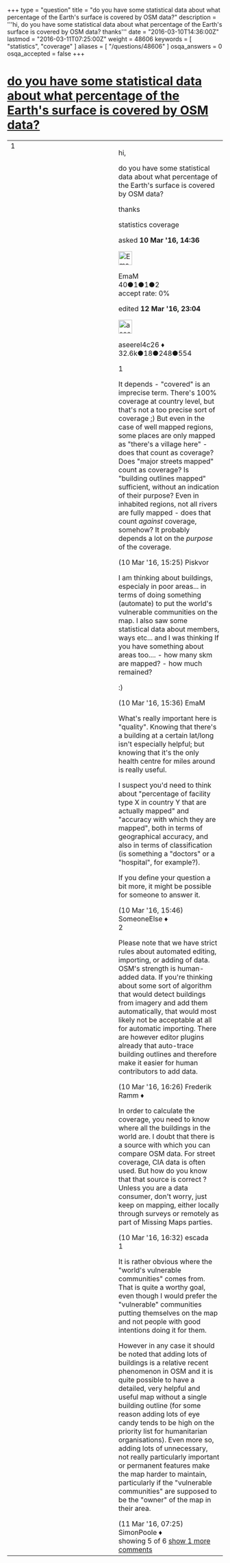 +++
type = "question"
title = "do you have some statistical data about what percentage of the Earth&#x27;s surface is covered by OSM data?"
description = '''hi, do you have some statistical data about what percentage of the Earth&#x27;s surface is covered by OSM data? thanks'''
date = "2016-03-10T14:36:00Z"
lastmod = "2016-03-11T07:25:00Z"
weight = 48606
keywords = [ "statistics", "coverage" ]
aliases = [ "/questions/48606" ]
osqa_answers = 0
osqa_accepted = false
+++

<div class="headNormal">

# [do you have some statistical data about what percentage of the Earth's surface is covered by OSM data?](/questions/48606/do-you-have-some-statistical-data-about-what-percentage-of-the-earths-surface-is-covered-by-osm-data)

</div>

<div id="main-body">

<div id="askform">

<table id="question-table" style="width:100%;">
<colgroup>
<col style="width: 50%" />
<col style="width: 50%" />
</colgroup>
<tbody>
<tr>
<td style="width: 30px; vertical-align: top"><div class="vote-buttons">
<span id="post-48606-upvote" class="ajax-command post-vote up" rel="nofollow" title="I like this post (click again to cancel)"> </span>
<div id="post-48606-score" class="post-score" title="current number of votes">
1
</div>
<span id="post-48606-downvote" class="ajax-command post-vote down" rel="nofollow" title="I dont like this post (click again to cancel)"> </span> <span id="favorite-mark" class="ajax-command favorite-mark" rel="nofollow" title="mark/unmark this question as favorite (click again to cancel)"> </span>
<div id="favorite-count" class="favorite-count">
&#10;</div>
</div></td>
<td><div id="item-right">
<div class="question-body">
<p>hi,</p>
<p>do you have some statistical data about what percentage of the Earth's surface is covered by OSM data?</p>
<p>thanks</p>
</div>
<div id="question-tags" class="tags-container tags">
<span class="post-tag tag-link-statistics" rel="tag" title="see questions tagged &#39;statistics&#39;">statistics</span> <span class="post-tag tag-link-coverage" rel="tag" title="see questions tagged &#39;coverage&#39;">coverage</span>
</div>
<div id="question-controls" class="post-controls">
&#10;</div>
<div class="post-update-info-container">
<div class="post-update-info post-update-info-user">
<p>asked <strong>10 Mar '16, 14:36</strong></p>
<img src="https://secure.gravatar.com/avatar/05a3b96c3b1ff7c4eecb2afe9af634c6?s=32&amp;d=identicon&amp;r=g" class="gravatar" width="32" height="32" alt="EmaM&#39;s gravatar image" />
<p><span>EmaM</span><br />
<span class="score" title="40 reputation points">40</span><span title="1 badges"><span class="badge1">●</span><span class="badgecount">1</span></span><span title="1 badges"><span class="silver">●</span><span class="badgecount">1</span></span><span title="2 badges"><span class="bronze">●</span><span class="badgecount">2</span></span><br />
<span class="accept_rate" title="Rate of the user&#39;s accepted answers">accept rate:</span> <span title="EmaM has no accepted answers">0%</span></p>
</div>
<div class="post-update-info post-update-info-edited">
<p><span> edited <strong>12 Mar '16, 23:04</strong> </span></p>
<img src="https://secure.gravatar.com/avatar/66f0dc05b44574e3894be07b0b37cf37?s=32&amp;d=identicon&amp;r=g" class="gravatar" width="32" height="32" alt="aseerel4c26&#39;s gravatar image" />
<p><span>aseerel4c26 ♦</span><br />
<span class="score" title="32615 reputation points"><span>32.6k</span></span><span title="18 badges"><span class="badge1">●</span><span class="badgecount">18</span></span><span title="248 badges"><span class="silver">●</span><span class="badgecount">248</span></span><span title="554 badges"><span class="bronze">●</span><span class="badgecount">554</span></span></p>
</div>
</div>
<div id="comments-container-48606" class="comments-container">
<span id="48607"></span>
<div id="comment-48607" class="comment">
<div id="post-48607-score" class="comment-score">
1
</div>
<div class="comment-text">
<p>It depends - "covered" is an imprecise term. There's 100% coverage at country level, but that's not a too precise sort of coverage ;) But even in the case of well mapped regions, some places are only mapped as "there's a village here" - does that count as coverage? Does "major streets mapped" count as coverage? Is "building outlines mapped" sufficient, without an indication of their purpose? Even in inhabited regions, not all rivers are fully mapped - does that count <em>against</em> coverage, somehow? It probably depends a lot on the <em>purpose</em> of the coverage.</p>
</div>
<div id="comment-48607-info" class="comment-info">
<span class="comment-age">(10 Mar '16, 15:25)</span> <span class="comment-user userinfo">Piskvor</span>
</div>
</div>
<span id="48608"></span>
<div id="comment-48608" class="comment">
<div id="post-48608-score" class="comment-score">
&#10;</div>
<div class="comment-text">
<p>I am thinking about buildings, especialy in poor areas... in terms of doing something (automate) to put the world's vulnerable communities on the map. I also saw some statistical data about members, ways etc... and I was thinking If you have something about areas too.... - how many skm are mapped? - how much remained?</p>
<p>:)</p>
</div>
<div id="comment-48608-info" class="comment-info">
<span class="comment-age">(10 Mar '16, 15:36)</span> <span class="comment-user userinfo">EmaM</span>
</div>
</div>
<span id="48610"></span>
<div id="comment-48610" class="comment">
<div id="post-48610-score" class="comment-score">
&#10;</div>
<div class="comment-text">
<p>What's really important here is "quality". Knowing that there's a building at a certain lat/long isn't especially helpful; but knowing that it's the only health centre for miles around is really useful.</p>
<p>I suspect you'd need to think about "percentage of facility type X in country Y that are actually mapped" and "accuracy with which they are mapped", both in terms of geographical accuracy, and also in terms of classification (is something a "doctors" or a "hospital", for example?).</p>
<p>If you define your question a bit more, it might be possible for someone to answer it.</p>
</div>
<div id="comment-48610-info" class="comment-info">
<span class="comment-age">(10 Mar '16, 15:46)</span> <span class="comment-user userinfo">SomeoneElse ♦</span>
</div>
</div>
<span id="48612"></span>
<div id="comment-48612" class="comment">
<div id="post-48612-score" class="comment-score">
2
</div>
<div class="comment-text">
<p>Please note that we have strict rules about automated editing, importing, or adding of data. OSM's strength is human-added data. If you're thinking about some sort of algorithm that would detect buildings from imagery and add them automatically, that would most likely not be acceptable at all for automatic importing. There are however editor plugins already that auto-trace building outlines and therefore make it easier for human contributors to add data.</p>
</div>
<div id="comment-48612-info" class="comment-info">
<span class="comment-age">(10 Mar '16, 16:26)</span> <span class="comment-user userinfo">Frederik Ramm ♦</span>
</div>
</div>
<span id="48613"></span>
<div id="comment-48613" class="comment not_top_scorer">
<div id="post-48613-score" class="comment-score">
&#10;</div>
<div class="comment-text">
<p>In order to calculate the coverage, you need to know where all the buildings in the world are. I doubt that there is a source with which you can compare OSM data. For street coverage, CIA data is often used. But how do you know that that source is correct ? Unless you are a data consumer, don't worry, just keep on mapping, either locally through surveys or remotely as part of Missing Maps parties.</p>
</div>
<div id="comment-48613-info" class="comment-info">
<span class="comment-age">(10 Mar '16, 16:32)</span> <span class="comment-user userinfo">escada</span>
</div>
</div>
<span id="48627"></span>
<div id="comment-48627" class="comment">
<div id="post-48627-score" class="comment-score">
1
</div>
<div class="comment-text">
<p>It is rather obvious where the "world's vulnerable communities" comes from. That is quite a worthy goal, even though I would prefer the "vulnerable" communities putting themselves on the map and not people with good intentions doing it for them.</p>
<p>However in any case it should be noted that adding lots of buildings is a relative recent phenomenon in OSM and it is quite possible to have a detailed, very helpful and useful map without a single building outline (for some reason adding lots of eye candy tends to be high on the priority list for humanitarian organisations). Even more so, adding lots of unnecessary, not really particularly important or permanent features make the map harder to maintain, particularly if the "vulnerable communities" are supposed to be the "owner" of the map in their area.</p>
</div>
<div id="comment-48627-info" class="comment-info">
<span class="comment-age">(11 Mar '16, 07:25)</span> <span class="comment-user userinfo">SimonPoole ♦</span>
</div>
</div>
</div>
<div id="comment-tools-48606" class="comment-tools">
<span class="comments-showing"> showing 5 of 6 </span> <a href="#" class="show-all-comments-link">show 1 more comments</a>
</div>
<div class="clear">
&#10;</div>
<div id="comment-48606-form-container" class="comment-form-container">
&#10;</div>
<div class="clear">
&#10;</div>
</div></td>
</tr>
</tbody>
</table>

</div>

</div>


